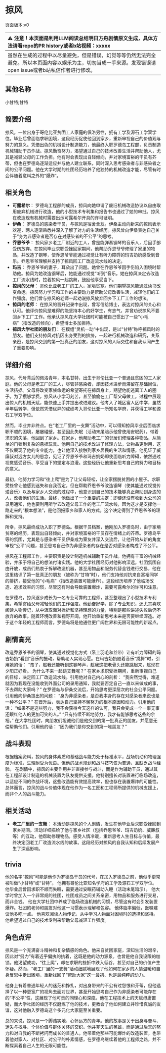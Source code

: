# 掠风
页面版本:v0
 

| :warning: 注意！本页面是利用LLM阅读总结明日方舟剧情原文生成，具体方法请看repo的PR history或者b站视频：xxxxx           |
|:----------------------------|
| 虽然在生成的过程中以尽量避免，但是错误，幻觉等等仍然无法完全避免。所以本页面内容以娱乐为主，切勿当成一手来源。发现错误请open issue或者b站私信作者进行修改。|



## 其他名称
小甘特;甘特
## 简要介绍
掠风，一位出身于哥伦比亚贫困工人家庭的佩洛男性，拥有工学及源石工学双学位。毕业后曾面临求职困境，这段经历促使他回到家乡，重新审视自己的价值观与努力的意义。凭借出色的机械设计制造能力，他最终入职罗德岛工程部，负责制造机械辅助干员作战。掠风勤奋努力，渴望通过自己的技术改善生活并帮助他人，尤其是减轻父母的工作负担。他有时会表现出自轻倾向，并对家境富裕的干员有芥蒂，但也在罗德岛逐渐适应并与他人建立联系，同时深入思考感染者与非感染者之间的公平问题。他在大学时期的社团经历培养了他独特的机械改造才能，尽管有时会伴随着意料之外的“爆炸”。
## 相关角色
-   **可露希尔**： 罗德岛工程部的成员，掠风向她申请了废旧机械改造协议以自由取用废弃机械进行改造，他的小型技术专利集和报告书也通过了她的审批。掠风在改造现有机械时需要出示可露希尔开具的许可证明。
-   **伊桑**： 罗德岛的感染者干员，与掠风是宿舍舍友。伊桑主动向新来的掠风表示欢迎，两人逐渐熟悉并深入了解了对方的生活经历。掠风曾向伊桑表达自己关于“身为非感染者是否存在对感染者的不公平”的思考。
-   **乔恩爷爷**： 掠风家乡老工厂附近的工人，曾是能弹奏钢琴的音乐人，后因手部受伤放弃。在掠风毕业求职受挫回家期间，他帮助乔恩爷爷修理了家里的物品，并改造了钢琴，使乔恩爷爷能通过视觉让有听力障碍的玛吉奶奶感受到音乐。乔恩爷爷理解并支持了掠风回工厂改造流水线的决定。
-   **玛吉**： 乔恩爷爷的妻子，耳朵出了问题。她曾在乔恩爷爷因手伤陷入困境时帮助他。掠风为她改造钢琴后，她能通过视觉“听到”音乐。她在掠风决定去改造工厂流水线时，拉着掠风一起跳舞，鼓励他享受当下。
-   **掠风的父母**： 哥伦比亚老工厂的工人，家境贫寒。他们期望掠风能通过读书改变命运。掠风努力学习和工作的主要动力是帮助父母改善生活，减轻他们的工作强度。他们曾与掠风的老师一起劝说掠风放弃回乡下工厂工作的想法。
-   **掠风的老师**： 在掠风的晋升记录中出现，曾写信给博士，表达对掠风的关心和认可。他评价掠风是难得的能坚持本心的好学生，有志气，并曾劝说掠风不要回乡下工厂工作。他承认掠风在大学社团时可能被自己惯出了一些“小毛病”（指改造的倾向），希望博士多加担待。
-   **掠风大学社团的朋友们**： 在模组“灵机一动”中出现，是以“甘特”称呼掠风时的朋友。他们支持掠风对抗因出身受到的排挤，一起进行机械改造和研究，关系亲密，是掠风交到的第一批真正的朋友，这对掠风的人际交往和自我认同产生了重要影响。
## 详细介绍
掠风，代号背后的佩洛青年，本名甘特，出生于哥伦比亚一个普通且贫困的工人家庭。他的父母是老工厂的工人，尽管非感染者，却因技术进步而滞留在基础岗位，生活拮据。父母将改变家族命运的希望寄托在掠风身上，期望他能逃离工人的圈子。为了攒够学费，掠风从小学习刻苦，甚至偷偷在工厂帮父母做工，过程中展现出惊人的机械天赋，能快速上手并提出改进建议。他考入了城区富人区中学，虽然半年后转学，但依然凭借优异的成绩考入哥伦比亚一所知名学府，并获得工学和源石工学双学位。

然而，毕业并非终点。在“老工厂里的一支舞”活动中，可以得知掠风毕业后面临求职不顺的困境，屡屡碰壁，甚至因此失眠（活动末尾暗示他曾使用安眠药）。带着求职的失落，他回到了家乡。在家乡，他帮助老工厂的邻居们修理各种物品，从简单的门锁到复杂的悬挂玩具。他用自己的技术改进了修理方法，让物品更耐用，这不仅展现了他的专业能力，也让他深入接触到家乡居民的生活和情感。他见证了威廉叔对远方女儿的思念，见证了乔恩爷爷和玛吉奶奶即使面临听力障碍，依然通过视觉感受音乐、享受当下的坚定与浪漫。这些经历让他重新思考自己的努力和目标的意义。

最初，他努力学习和“往上爬”是为了让父母轻松，让全家摆脱贫困的小屋子。求职受挫曾让他感到迷失和自我否定。但在帮助乔恩爷爷改造钢琴（使其能通过视觉传递音乐）以及与家乡人交流的过程中，他意识到自己的技术能够真正帮助到身边的人，改善他们的生活。最终，他做出了一个重要的决定：即便还没有收到大公司的录用通知，他也要利用所学去改造父母工作的老工厂流水线，因为这才是支撑他一路走来的“根本想法”，是他回报家乡和家人的方式。这个决定得到了乔恩爷爷的理解和支持。

所幸，掠风最终成功入职了罗德岛。根据干员档案，他刚加入罗德岛时，由于家境贫寒的经历，表现出自轻倾向，并对家境富裕的干员存在情绪上的芥蒂。罗德岛平等的氛围，尤其是与感染者干员伊桑成为室友并深入交流后，让他开始从新的角度审视“公平”问题，甚至思考自己作为非感染者的存在是否对感染者构成了不公平。

掠风在工程部工作，主要职责是设计制造机械辅助干员作战。他拥有丰富的机械经验，并乐于将自己的想法付诸实践。他的大学社团经历对他影响深远，社团氛围自由开放，成员们热衷于拆解改造机器，甚至用物品和服务代替金钱进行交易，他在这里结识了第一批真正的朋友（被称为“甘特”时），他们支持他对抗来自富裕同学的排挤，接受他的“小毛病”（指改造装置可能爆炸）。这段经历培养了他临场改造、追求效率的习惯，尽管这有时会导致装置爆炸，需要可露希尔的许可和注意。

在罗德岛，掠风逐步成长为一名专业可靠的工程师，甚至整理出了小型技术专利集，希望寄给父母减轻他们的工作强度。他勤奋好学，除了专业知识，还尤其喜欢阅读人物传记，从中汲取面对挫折和坚持理想的力量，特别是那些讲述失败后仍不放弃的故事。随着环境改善和视野开阔，他开始重新思考未来是否要继续深造。对于这个年轻的工程师而言，罗德岛将是他通往更广阔世界和无限可能性的新起点。
## 剧情高光
改造乔恩爷爷的钢琴，使其通过视觉化方式（系上羽毛和丝带）让有听力障碍的玛吉奶奶“看到”音乐的振动，帮助老人实现心愿。在玛吉奶奶随着音乐“跳舞”时，引用她的话：
“孩子，趁我还能听到这钢琴声，趁我这把老骨头还能跳起来，趁现在夕阳正好看。 为什么不来一起跳支舞呢？”
在家乡求职受挫期间，重新审视自己的目标，决定回工厂改造流水线。引用他对自己内心的剖析：
“我突然觉得，难道就因为我现在没能收到外面公司的录用通知，我就要否定自己一直以来做成的事，不去帮助大家吗？”
在罗德岛与伊桑交流后，开始思考更深层次的社会公平问题。引用他向伊桑提出的问题：
“身为非感染者，是否我本身的存在对感染者来说也是一种不公平？”
在晋升后，表达自己坚持不懈努力的根本原因和动力。引用他的话：
“如果不是这些努力，我不会获得今天这样的认可，我只会变成一个一事无事还眼红他人的更加可笑的人。”
“只有持续不断地努力，我才有能够思考这些的余裕。”
在大学社团时，向朋友们坦诚他们是他交到的第一批真正的朋友，并愿意无偿帮助他们。引用他的话：
“因为我们是你交到的第一堆朋友？”
## 战斗表现
根据档案资料，掠风的身体素质和基础战斗能力处于标准水平，战场机动和物理强度为标准，生理耐受为优良。但他的战术规划和战斗技巧仅为普通，且缺乏战斗经验。
在剧情中，掠风的主要作用并非直接参与战斗，而是作为辅助干员，通过其在工程部设计制造的机械装置为队友提供支援。他特别擅长对装置进行临场改造，以适应不同的作战环境，这些改造能有效提高效率，但也存在装置爆炸的可能性。
总体而言，掠风的战斗价值体现在他作为一名工匠和工程师所提供的机械支援上，而非个人的战斗能力。
## 相关活动
-   **老工厂里的一支舞**： 本活动是掠风的个人剧情，发生在他毕业后求职受挫回到家乡期间。活动详细描绘了他与家乡社区（包括乔恩爷爷、玛吉奶奶、威廉叔等）的互动，他帮助修理物品，感受人情冷暖，重新思考人生目标与价值，最终决定回老工厂改造流水线的故事。这段经历对掠风的自我认知和后续发展产生了深远影响。
## trivia
他的名字“掠风”可能是他作为罗德岛干员的代号，在加入罗德岛之前，他似乎更常被叫做“小甘特”或“甘特”。
他拥有哥伦比亚知名学府的工学及源石工学双学位。
他毕业后曾因求职不顺而失眠，需要通过安眠药辅助入睡（活动末尾暗示）。
他大学时曾加入一个非常规的社团，社团成员之间关系亲密，用物品和服务进行交易，而非金钱。
他在大学社团中养成了临场改造机械的习惯，尽管这有时会引发装置爆炸。社团的老师和朋友对他这一习惯表示理解和包容。
他体脂率偏低，医嘱建议他多吃一点。
他喜欢阅读人物传记，从中学习人物面对困境时的选择和坚持。
他希望通过自己的技术专利来帮助父母减轻工作强度。
## 角色点评
掠风是一个充满奋斗精神和复杂情感的角色。他来自贫困家庭，深知生活的艰辛，因此对“努力”有着近乎偏执的执着，这既是他的动力源泉，也曾是他自我设限的枷锁。他渴望成功，“往上爬”，却在求职的挫折中跌入低谷，甚至对自己的价值产生怀疑。然而，“老工厂里的一支舞”活动细腻地展现了他如何在家乡的人情温暖和自身反思中走出困境，重新找回了“帮助大家”这一最初、也是最纯粹的动力。

他身上有着普通年轻人的迷茫和挣扎，对出身带来的不公有过怨恨和芥蒂，但他选择了以一种更宽广的视角去面对世界，甚至开始思考自己作为非感染者可能存在的“不公平”性，这展现了他可贵的同理心和深度。他在工程技术上的天赋毋庸置疑，而大学社团的经历不仅磨炼了他的技术，更教会了他如何建立并珍惜真诚的友谊，这对他融入罗德岛这个多元化大家庭至关重要。

总的来说，掠风是一个脚踏实地、心怀远方的青年。他的故事是关于出身与奋斗、迷失与找寻、个体价值与群体关怀的交织。他并非天生的英雄，而是通过后天的努力和对自我的不断拷问而成长的普通人。他带着他那些可能爆炸的改造装置，也带着他对家人、对社区、对公平的朴素情感，在罗德岛继续着他的工程师之路，并不断探索着自己人生的无限可能性。
